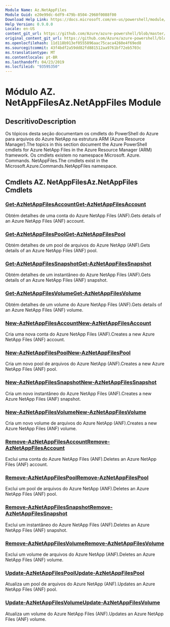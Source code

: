 ```yaml
---
Module Name: Az.NetAppFiles
Module Guid: e20e99dc-6df9-479b-8504-2960f0088f00
Download Help Link: https://docs.microsoft.com/en-us/powershell/module/az.netappfiles
Help Version: 0.9.0.0
Locale: en-US
content_git_url: https://github.com/Azure/azure-powershell/blob/master/src/NetAppFiles/NetAppFiles/help/Az.NetAppFiles.md
original_content_git_url: https://github.com/Azure/azure-powershell/blob/master/src/NetAppFiles/NetAppFiles/help/Az.NetAppFiles.md
ms.openlocfilehash: 11d118b913ef0555896aac75caca4260e4f69ed8
ms.sourcegitcommit: 43f4bdf2a59dd82fd881512aa9761bf72eb5703c
ms.translationtype: MT
ms.contentlocale: pt-BR
ms.lasthandoff: 04/23/2019
ms.locfileid: "93595350"
---
```

# <span data-ttu-id="d5f20-101">Módulo AZ. NetAppFiles</span><span class="sxs-lookup"><span data-stu-id="d5f20-101">Az.NetAppFiles Module</span></span>
## <span data-ttu-id="d5f20-102">Descritivo</span><span class="sxs-lookup"><span data-stu-id="d5f20-102">Description</span></span>
<span data-ttu-id="d5f20-103">Os tópicos desta seção documentam os cmdlets do PowerShell do Azure para arquivos do Azure NetApp na estrutura ARM (Azure Resource Manager).</span><span class="sxs-lookup"><span data-stu-id="d5f20-103">The topics in this section document the Azure PowerShell cmdlets for Azure NetApp Files in the Azure Resource Manager (ARM) framework.</span></span> <span data-ttu-id="d5f20-104">Os cmdlets existem no namespace Microsoft. Azure. Commands. NetAppFiles.</span><span class="sxs-lookup"><span data-stu-id="d5f20-104">The cmdlets exist in the Microsoft.Azure.Commands.NetAppFiles namespace.</span></span>

## <span data-ttu-id="d5f20-105">Cmdlets AZ. NetAppFiles</span><span class="sxs-lookup"><span data-stu-id="d5f20-105">Az.NetAppFiles Cmdlets</span></span>
### [<span data-ttu-id="d5f20-106">Get-AzNetAppFilesAccount</span><span class="sxs-lookup"><span data-stu-id="d5f20-106">Get-AzNetAppFilesAccount</span></span>](Get-AzNetAppFilesAccount.md)
<span data-ttu-id="d5f20-107">Obtém detalhes de uma conta do Azure NetApp Files (ANF).</span><span class="sxs-lookup"><span data-stu-id="d5f20-107">Gets details of an Azure NetApp Files (ANF) account.</span></span>

### [<span data-ttu-id="d5f20-108">Get-AzNetAppFilesPool</span><span class="sxs-lookup"><span data-stu-id="d5f20-108">Get-AzNetAppFilesPool</span></span>](Get-AzNetAppFilesPool.md)
<span data-ttu-id="d5f20-109">Obtém detalhes de um pool de arquivos do Azure NetApp (ANF).</span><span class="sxs-lookup"><span data-stu-id="d5f20-109">Gets details of an Azure NetApp Files (ANF) pool.</span></span>

### [<span data-ttu-id="d5f20-110">Get-AzNetAppFilesSnapshot</span><span class="sxs-lookup"><span data-stu-id="d5f20-110">Get-AzNetAppFilesSnapshot</span></span>](Get-AzNetAppFilesSnapshot.md)
<span data-ttu-id="d5f20-111">Obtém detalhes de um instantâneo do Azure NetApp Files (ANF).</span><span class="sxs-lookup"><span data-stu-id="d5f20-111">Gets details of an Azure NetApp Files (ANF) snapshot.</span></span>

### [<span data-ttu-id="d5f20-112">Get-AzNetAppFilesVolume</span><span class="sxs-lookup"><span data-stu-id="d5f20-112">Get-AzNetAppFilesVolume</span></span>](Get-AzNetAppFilesVolume.md)
<span data-ttu-id="d5f20-113">Obtém detalhes de um volume do Azure NetApp Files (ANF).</span><span class="sxs-lookup"><span data-stu-id="d5f20-113">Gets details of an Azure NetApp Files (ANF) volume.</span></span>

### [<span data-ttu-id="d5f20-114">New-AzNetAppFilesAccount</span><span class="sxs-lookup"><span data-stu-id="d5f20-114">New-AzNetAppFilesAccount</span></span>](New-AzNetAppFilesAccount.md)
<span data-ttu-id="d5f20-115">Cria uma nova conta do Azure NetApp Files (ANF).</span><span class="sxs-lookup"><span data-stu-id="d5f20-115">Creates a new Azure NetApp Files (ANF) account.</span></span>

### [<span data-ttu-id="d5f20-116">New-AzNetAppFilesPool</span><span class="sxs-lookup"><span data-stu-id="d5f20-116">New-AzNetAppFilesPool</span></span>](New-AzNetAppFilesPool.md)
<span data-ttu-id="d5f20-117">Cria um novo pool de arquivos do Azure NetApp (ANF).</span><span class="sxs-lookup"><span data-stu-id="d5f20-117">Creates a new Azure NetApp Files (ANF) pool.</span></span>

### [<span data-ttu-id="d5f20-118">New-AzNetAppFilesSnapshot</span><span class="sxs-lookup"><span data-stu-id="d5f20-118">New-AzNetAppFilesSnapshot</span></span>](New-AzNetAppFilesSnapshot.md)
<span data-ttu-id="d5f20-119">Cria um novo instantâneo do Azure NetApp Files (ANF).</span><span class="sxs-lookup"><span data-stu-id="d5f20-119">Creates a new Azure NetApp Files (ANF) snapshot.</span></span>

### [<span data-ttu-id="d5f20-120">New-AzNetAppFilesVolume</span><span class="sxs-lookup"><span data-stu-id="d5f20-120">New-AzNetAppFilesVolume</span></span>](New-AzNetAppFilesVolume.md)
<span data-ttu-id="d5f20-121">Cria um novo volume de arquivos do Azure NetApp (ANF).</span><span class="sxs-lookup"><span data-stu-id="d5f20-121">Creates a new Azure NetApp Files (ANF) volume.</span></span>

### [<span data-ttu-id="d5f20-122">Remove-AzNetAppFilesAccount</span><span class="sxs-lookup"><span data-stu-id="d5f20-122">Remove-AzNetAppFilesAccount</span></span>](Remove-AzNetAppFilesAccount.md)
<span data-ttu-id="d5f20-123">Exclui uma conta do Azure NetApp Files (ANF).</span><span class="sxs-lookup"><span data-stu-id="d5f20-123">Deletes an Azure NetApp Files (ANF) account.</span></span>

### [<span data-ttu-id="d5f20-124">Remove-AzNetAppFilesPool</span><span class="sxs-lookup"><span data-stu-id="d5f20-124">Remove-AzNetAppFilesPool</span></span>](Remove-AzNetAppFilesPool.md)
<span data-ttu-id="d5f20-125">Exclui um pool de arquivos do Azure NetApp (ANF).</span><span class="sxs-lookup"><span data-stu-id="d5f20-125">Deletes an Azure NetApp Files (ANF) pool.</span></span>

### [<span data-ttu-id="d5f20-126">Remove-AzNetAppFilesSnapshot</span><span class="sxs-lookup"><span data-stu-id="d5f20-126">Remove-AzNetAppFilesSnapshot</span></span>](Remove-AzNetAppFilesSnapshot.md)
<span data-ttu-id="d5f20-127">Exclui um instantâneo do Azure NetApp Files (ANF).</span><span class="sxs-lookup"><span data-stu-id="d5f20-127">Deletes an Azure NetApp Files (ANF) snapshot.</span></span>

### [<span data-ttu-id="d5f20-128">Remove-AzNetAppFilesVolume</span><span class="sxs-lookup"><span data-stu-id="d5f20-128">Remove-AzNetAppFilesVolume</span></span>](Remove-AzNetAppFilesVolume.md)
<span data-ttu-id="d5f20-129">Exclui um volume de arquivos do Azure NetApp (ANF).</span><span class="sxs-lookup"><span data-stu-id="d5f20-129">Deletes an Azure NetApp Files (ANF) volume.</span></span>

### [<span data-ttu-id="d5f20-130">Update-AzNetAppFilesPool</span><span class="sxs-lookup"><span data-stu-id="d5f20-130">Update-AzNetAppFilesPool</span></span>](Update-AzNetAppFilesPool.md)
<span data-ttu-id="d5f20-131">Atualiza um pool de arquivos do Azure NetApp (ANF).</span><span class="sxs-lookup"><span data-stu-id="d5f20-131">Updates an Azure NetApp Files (ANF) pool.</span></span>

### [<span data-ttu-id="d5f20-132">Update-AzNetAppFilesVolume</span><span class="sxs-lookup"><span data-stu-id="d5f20-132">Update-AzNetAppFilesVolume</span></span>](Update-AzNetAppFilesVolume.md)
<span data-ttu-id="d5f20-133">Atualiza um volume do Azure NetApp Files (ANF).</span><span class="sxs-lookup"><span data-stu-id="d5f20-133">Updates an Azure NetApp Files (ANF) volume.</span></span>

